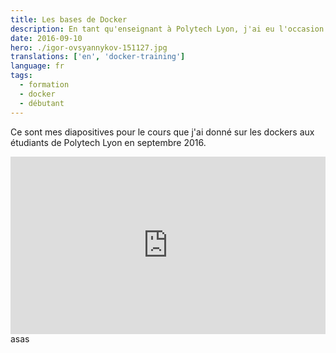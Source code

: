 ```yaml
---
title: Les bases de Docker
description: En tant qu'enseignant à Polytech Lyon, j'ai eu l'occasion de donner un cours sur Docker en guise d'initiation. Voici les diapositives réalisées avec RevealJS.
date: 2016-09-10
hero: ./igor-ovsyannykov-151127.jpg
translations: ['en', 'docker-training']
language: fr
tags:
  - formation
  - docker
  - débutant
---
```


Ce sont mes diapositives pour le cours que j'ai donné sur les dockers aux étudiants de Polytech Lyon en septembre 2016.

<div style="position:relative;height:0;padding-bottom:56.25%">
<iframe src="https://slashgear.github.io/docker-basics/#/" width="640" height="360" frameborder="0" style="position:absolute;width:100%;height:100%;left:0" allowfullscreen></iframe>
</div>
asas
